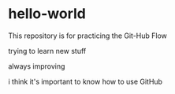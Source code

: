 # hello-world
This repository is for practicing the Git-Hub Flow

trying to learn new stuff

always improving

i think it's important to know how to use GitHub  
